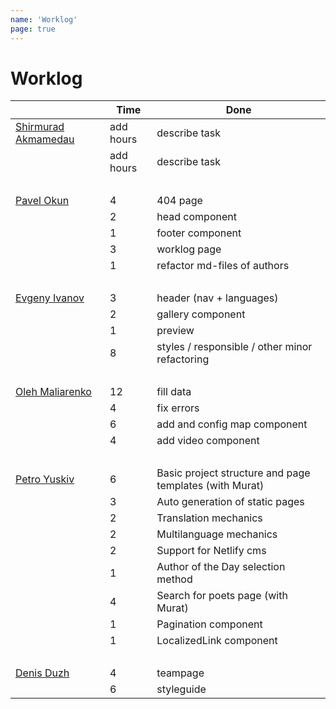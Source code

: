 ```yaml
---
name: 'Worklog'
page: true
---
```


# Worklog

|                                                   | Time       | Done          |
|---------------------------------------------------| ---------- | ------------- |
[Shirmurad Akmamedau](https://github.com/muratx10)    | add hours  | describe task |
|                                                   | add hours  | describe task |
|<br>||
[Pavel Okun](https://github.com/pavelokun)          | 4  | 404 page |
|                                                   | 2  | head component |
|                                                   | 1  | footer component |
|                                                   | 3  | worklog page |
|                                                   | 1  | refactor md-files of authors |
|<br>||
[Evgeny	Ivanov](https://github.com/ineg22)          | 3  | header (nav + languages) |
|                                                   | 2  | gallery component |
|                                                   | 1  | preview |
|                                                   | 8  | styles / responsible / other minor refactoring |
|<br>||
[Oleh	Maliarenko](https://github.com/olegmalyarenko)| 12 | fill data |
|                                                   | 4  | fix errors |
|                                                   | 6  | add and config map component |
|                                                   | 4  | add video  component |
|<br>||
[Petro Yuskiv](https://github.com/yuskivpm)         | 6  | Basic project structure and page templates (with Murat) |
|                                                   | 3  | Auto generation of static pages |
|                                                   | 2  | Translation mechanics |
|                                                   | 2  | Multilanguage mechanics |
|                                                   | 2  | Support for Netlify cms |
|                                                   | 1  | Author of the Day selection method |
|                                                   | 4  | Search for poets page (with Murat) |
|                                                   | 1  | Pagination component |
|                                                   | 1  | LocalizedLink component |
|<br>||
[Denis Duzh](https://github.com/dermeister)         | 4  | teampage |
|                                                   | 6  | styleguide |